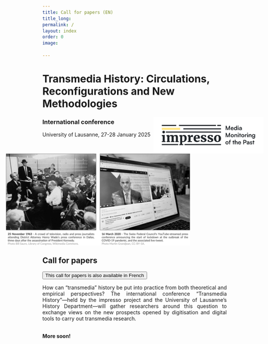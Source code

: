 ```yaml
---
title: Call for papers (EN)
title_long: 
permalink: /
layout: index
order: 0
image: 

---
```


<head>
<style>
img {
  display: block;
  margin-left: -100px;
  margin-right: -100px;
}
</style>
</head>


# Transmedia History: Circulations, Reconfigurations and New Methodologies
<img src="images/impresso.png" alt="image" width="300" height="auto" align="right">

### International conference
University of Lausanne, 27-28 January 2025

<p><img src="images/transmedia_illustration_en.png" alt="Transmedia conference" align="center" style="width:950px;"></p>

## Call for papers
<button class="button button1" onclick="window.location.href='https://impresso.github.io/transmedia/fr';">This call for papers is also available in French</button>

<div style="text-align: justify"> How can “transmedia” history be put into practice from both theoretical and empirical perspectives? The international conference “Transmedia History”—held by the impresso project and the University of Lausanne’s History Department—will gather researchers around this question to exchange views on the new prospects opened by digitisation and digital tools to carry out transmedia research.</div><br>


**More soon!**
